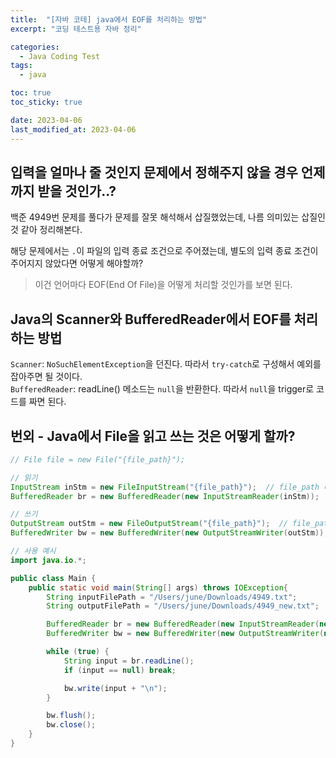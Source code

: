 ```yaml
---
title:  "[자바 코테] java에서 EOF를 처리하는 방법"
excerpt: "코딩 테스트용 자바 정리"

categories:
  - Java Coding Test
tags:
  - java

toc: true
toc_sticky: true

date: 2023-04-06
last_modified_at: 2023-04-06
---
```

## 입력을 얼마나 줄 것인지 문제에서 정해주지 않을 경우 언제까지 받을 것인가..?
백준 4949번 문제를 풀다가 문제를 잘못 해석해서 삽질했었는데, 나름 의미있는 삽질인 것 같아 정리해본다.  

해당 문제에서는 `.`이 파일의 입력 종료 조건으로 주어졌는데, 별도의 입력 종료 조건이 주어지지 않았다면 어떻게 해야할까?  
> 이건 언어마다 EOF(End Of File)을 어떻게 처리할 것인가를 보면 된다.  


## Java의 Scanner와 BufferedReader에서 EOF를 처리하는 방법
`Scanner`: `NoSuchElementException`을 던진다. 따라서 `try-catch`로 구성해서 예외를 잡아주면 될 것이다.  
`BufferedReader`: readLine() 메소드는 `null`을 반환한다. 따라서 `null`을 trigger로 코드를 짜면 된다.  

## 번외 - Java에서 File을 읽고 쓰는 것은 어떻게 할까?  
```java
// File file = new File("{file_path}");

// 읽기
InputStream inStm = new FileInputStream("{file_path}");  // file_path 대신 file 객체를 전달해도 됨
BufferedReader br = new BufferedReader(new InputStreamReader(inStm));

// 쓰기
OutputStream outStm = new FileOutputStream("{file_path}");  // file_path 대신 file 객체를 전달해도 됨
BufferedWriter bw = new BufferedWriter(new OutputStreamWriter(outStm));
```

```java
// 사용 예시
import java.io.*;

public class Main {
    public static void main(String[] args) throws IOException{
        String inputFilePath = "/Users/june/Downloads/4949.txt";
        String outputFilePath = "/Users/june/Downloads/4949_new.txt";

        BufferedReader br = new BufferedReader(new InputStreamReader(new FileInputStream(inputFilePath)));
        BufferedWriter bw = new BufferedWriter(new OutputStreamWriter(new FileOutputStream(outputFilePath)));

        while (true) {
            String input = br.readLine();
            if (input == null) break;

            bw.write(input + "\n");
        }

        bw.flush();
        bw.close();
    }
}
```
